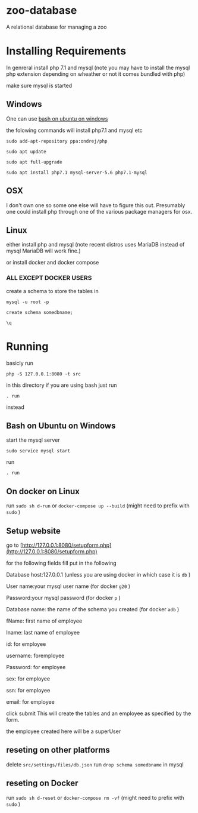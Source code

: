 # zoo-database
A relational database for managing a zoo 

# Installing Requirements
In genreral install php 7.1 and mysql (note you may have to install the mysql php extension depending on wheather or not it comes bundled with php)

make sure mysql is started

## Windows
One can use  [bash on ubuntu on windows](https://msdn.microsoft.com/en-us/commandline/wsl/about)

the folowing commands will install php7.1 and mysql etc

`sudo add-apt-repository ppa:ondrej/php`

`sudo apt update`

`sudo apt full-upgrade`

`sudo apt install php7.1 mysql-server-5.6 php7.1-mysql`

## OSX
I don't own one so some one else will have to figure this out. Presumably one could install php through one of the various package managers for osx. 

## Linux
either install php and mysql (note recent distros uses  MariaDB  instead of mysql  MariaDB  will work fine.)

or install docker and docker compose

### ALL EXCEPT DOCKER USERS
create a schema to store the tables in

`mysql -u root -p`

`create schema somedbname;`

`\q`

# Running
basicly run

`php -S 127.0.0.1:8080 -t src`

in this directory if you are using bash just run 

`. run`

instead



## Bash on Ubuntu on Windows
start the mysql server

`sudo service mysql start`

run 

`. run`

## On docker on Linux

run `sudo sh d-run` or `docker-compose up --build` (might need to prefix with `sudo` )

## Setup website

go to [http://127.0.0.1:8080/setupform.php](http://127.0.0.1:8080/setupform.php)

for the following fields fill put in the following

Database host:127.0.0.1 (unless you are using docker in which case it is `db` )

User name:your mysql user name (for docker `g20` )

Password:your mysql password (for docker `p` )

Database name: the name of the schema you created (for docker `adb` )

fName: first name of employee

lname: last name of employee

id: for employee

username: foremployee

Password: for employee

sex: for employee

ssn: for employee

email: for employee

click submit This will create the tables and an employee as specified by the form. 

the employee created here will be a superUser

## reseting on other platforms

delete `src/settings/files/db.json`
run `drop schema somedbname` in mysql

 ## reseting on Docker
run `sudo sh d-reset` or `docker-compose rm -vf` (might need to prefix with `sudo` )